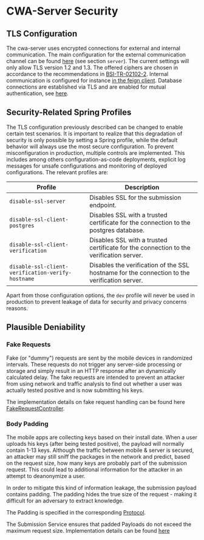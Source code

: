 # CWA-Server Security

## TLS Configuration

The cwa-server uses encrypted connections for external and internal communication. The main configuration for the external communication channel can be found [here](../services/submission/src/main/resources/application.yaml) (see section `server`). The current settings will only allow TLS version 1.2 and 1.3. The offered ciphers are chosen in accordance to the recommendations in [BSI-TR-02102-2](https://www.bsi.bund.de/SharedDocs/Downloads/DE/BSI/Publikationen/TechnischeRichtlinien/TR02102/BSI-TR-02102-2.pdf).
Internal communication is configured for instance [in the feign client](../services/submission/src/main/java/app/coronawarn/server/services/submission/verification/CloudFeignClientProvider.java).
Database connections are established via TLS and are enabled for mutual authentication, see [here](../services/submission/src/main/resources/application.yaml#L38).

## Security-Related Spring Profiles

The TLS configuration previously described can be changed to enable certain test scenarios. It is important to realize that this degradation of security is only possible by setting a Spring profile, while the default behavior will always use the most secure configuration. To prevent misconfiguration in production, multiple controls are implemented. This includes among others configuration-as-code deployments, explicit log messages for unsafe configurations and monitoring of deployed configurations.
The relevant profiles are:

|Profile|Description|
|-------|-----------|
|`disable-ssl-server`|Disables SSL for the submission endpoint.|
|`disable-ssl-client-postgres`|Disables SSL with a trusted certificate for the connection to the postgres database.|
|`disable-ssl-client-verification`|Disables SSL with a trusted certificate for the connection to the verification server.|
|`disable-ssl-client-verification-verify-hostname`|Disables the verification of the SSL hostname for the connection to the verification server.|

Apart from those configuration options, the `dev` profile will never be used in production to prevent leakage of data for security and privacy concerns reasons.

## Plausible Deniability

### Fake Requests

Fake (or "dummy") requests are sent by the mobile devices in randomized intervals. These requests do not trigger any server-side processing or storage and simply result in an HTTP response after an dynamically calculated delay.
The fake requests are intended to prevent an attacker from using network and traffic analysis to find out whether a user was actually tested positive and is now submitting his keys.

The implementation details on fake request handling can be found here [FakeRequestController](../services/submission/src/main/java/app/coronawarn/server/services/submission/controller/FakeRequestController.java).

### Body Padding

The mobile apps are collecting keys based on their install date. When a user uploads his keys (after being tested positive), the payload will normally contain 1-13 keys. Although the traffic between mobile & server is secured, an attacker may still sniff the packages in the network and predict, based on the request size, how many keys are probably part of the submission request. This could lead to additional information for the attacker in an attempt to deanonymize a user.

In order to mitigate this kind of information leakage, the submission payload contains padding. The padding hides the true size of the request - making it difficult for an adversary to extract knowledge.

The Padding is specified in the corresponding [Protocol](../common/protocols/src/main/proto/app/coronawarn/server/common/protocols/internal/submission_payload.proto).

The Submission Service ensures that padded Payloads do not exceed the maximum request size.
Implementation details can be found [here](../services/submission/src/main/java/app/coronawarn/server/services/submission/config/SubmissionPayloadSizeFilter.java)